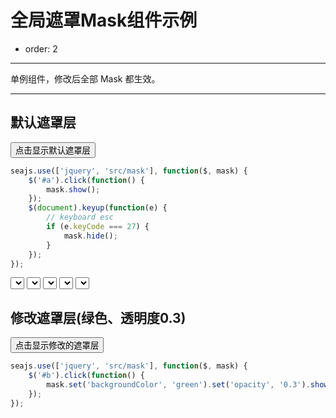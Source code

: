 # 全局遮罩Mask组件示例

- order: 2

---

单例组件，修改后全部 Mask 都生效。

---

## 默认遮罩层

<button id="a">点击显示默认遮罩层</button>

````javascript
seajs.use(['jquery', 'src/mask'], function($, mask) {
    $('#a').click(function() {
        mask.show();
    });
    $(document).keyup(function(e) {
        // keyboard esc
        if (e.keyCode === 27) {
            mask.hide();
        }
    });
});
````

<select>测试</select>
<select>测试</select>
<select>测试</select>
<select>测试</select>
<select>测试</select>

## 修改遮罩层(绿色、透明度0.3)

<button id="b">点击显示修改的遮罩层</button>

````javascript
seajs.use(['jquery', 'src/mask'], function($, mask) {
    $('#b').click(function() {
        mask.set('backgroundColor', 'green').set('opacity', '0.3').show();
    });
});
````
